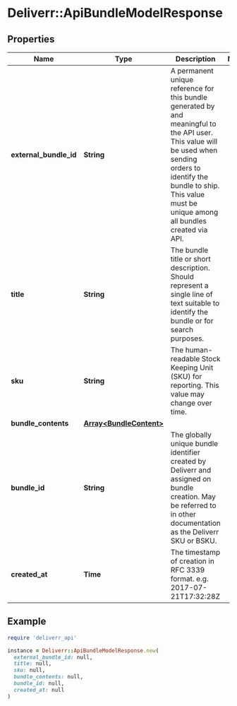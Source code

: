 # Deliverr::ApiBundleModelResponse

## Properties

| Name | Type | Description | Notes |
| ---- | ---- | ----------- | ----- |
| **external_bundle_id** | **String** | A permanent unique reference for this bundle generated by and meaningful to the API user. This value will be used when sending orders to identify the bundle to ship. This value must be unique among all bundles created via API. |  |
| **title** | **String** | The bundle title or short description. Should represent a single line of text suitable to identify the bundle or for search purposes. |  |
| **sku** | **String** | The human-readable Stock Keeping Unit (SKU) for reporting. This value may change over time. |  |
| **bundle_contents** | [**Array&lt;BundleContent&gt;**](BundleContent.md) |  |  |
| **bundle_id** | **String** | The globally unique bundle identifier created by Deliverr and assigned on bundle creation. May be referred to in other documentation as the Deliverr SKU or BSKU. |  |
| **created_at** | **Time** | The timestamp of creation in RFC 3339 format. e.g. 2017-07-21T17:32:28Z |  |

## Example

```ruby
require 'deliverr_api'

instance = Deliverr::ApiBundleModelResponse.new(
  external_bundle_id: null,
  title: null,
  sku: null,
  bundle_contents: null,
  bundle_id: null,
  created_at: null
)
```

